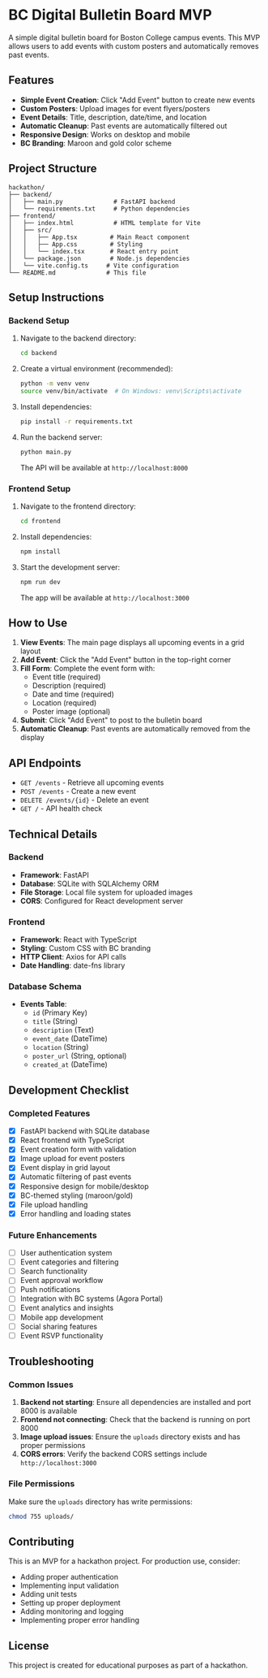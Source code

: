 # BC Digital Bulletin Board MVP

A simple digital bulletin board for Boston College campus events. This MVP allows users to add events with custom posters and automatically removes past events.

## Features

- **Simple Event Creation**: Click "Add Event" button to create new events
- **Custom Posters**: Upload images for event flyers/posters
- **Event Details**: Title, description, date/time, and location
- **Automatic Cleanup**: Past events are automatically filtered out
- **Responsive Design**: Works on desktop and mobile
- **BC Branding**: Maroon and gold color scheme

## Project Structure

```
hackathon/
├── backend/
│   ├── main.py              # FastAPI backend
│   └── requirements.txt     # Python dependencies
├── frontend/
│   ├── index.html           # HTML template for Vite
│   ├── src/
│   │   ├── App.tsx         # Main React component
│   │   ├── App.css         # Styling
│   │   └── index.tsx       # React entry point
│   └── package.json        # Node.js dependencies
│   └── vite.config.ts     # Vite configuration
└── README.md              # This file
```

## Setup Instructions

### Backend Setup

1. Navigate to the backend directory:
   ```bash
   cd backend
   ```

2. Create a virtual environment (recommended):
   ```bash
   python -m venv venv
   source venv/bin/activate  # On Windows: venv\Scripts\activate
   ```

3. Install dependencies:
   ```bash
   pip install -r requirements.txt
   ```

4. Run the backend server:
   ```bash
   python main.py
   ```

   The API will be available at `http://localhost:8000`

### Frontend Setup

1. Navigate to the frontend directory:
   ```bash
   cd frontend
   ```

2. Install dependencies:
   ```bash
   npm install
   ```

3. Start the development server:
   ```bash
   npm run dev
   ```

   The app will be available at `http://localhost:3000`

## How to Use

1. **View Events**: The main page displays all upcoming events in a grid layout
2. **Add Event**: Click the "Add Event" button in the top-right corner
3. **Fill Form**: Complete the event form with:
   - Event title (required)
   - Description (required)
   - Date and time (required)
   - Location (required)
   - Poster image (optional)
4. **Submit**: Click "Add Event" to post to the bulletin board
5. **Automatic Cleanup**: Past events are automatically removed from the display

## API Endpoints

- `GET /events` - Retrieve all upcoming events
- `POST /events` - Create a new event
- `DELETE /events/{id}` - Delete an event
- `GET /` - API health check

## Technical Details

### Backend
- **Framework**: FastAPI
- **Database**: SQLite with SQLAlchemy ORM
- **File Storage**: Local file system for uploaded images
- **CORS**: Configured for React development server

### Frontend
- **Framework**: React with TypeScript
- **Styling**: Custom CSS with BC branding
- **HTTP Client**: Axios for API calls
- **Date Handling**: date-fns library

### Database Schema
- **Events Table**:
  - `id` (Primary Key)
  - `title` (String)
  - `description` (Text)
  - `event_date` (DateTime)
  - `location` (String)
  - `poster_url` (String, optional)
  - `created_at` (DateTime)

## Development Checklist

### Completed Features
- [x] FastAPI backend with SQLite database
- [x] React frontend with TypeScript
- [x] Event creation form with validation
- [x] Image upload for event posters
- [x] Event display in grid layout
- [x] Automatic filtering of past events
- [x] Responsive design for mobile/desktop
- [x] BC-themed styling (maroon/gold)
- [x] File upload handling
- [x] Error handling and loading states

### Future Enhancements
- [ ] User authentication system
- [ ] Event categories and filtering
- [ ] Search functionality
- [ ] Event approval workflow
- [ ] Push notifications
- [ ] Integration with BC systems (Agora Portal)
- [ ] Event analytics and insights
- [ ] Mobile app development
- [ ] Social sharing features
- [ ] Event RSVP functionality

## Troubleshooting

### Common Issues

1. **Backend not starting**: Ensure all dependencies are installed and port 8000 is available
2. **Frontend not connecting**: Check that the backend is running on port 8000
3. **Image upload issues**: Ensure the `uploads` directory exists and has proper permissions
4. **CORS errors**: Verify the backend CORS settings include `http://localhost:3000`

### File Permissions
Make sure the `uploads` directory has write permissions:
```bash
chmod 755 uploads/
```

## Contributing

This is an MVP for a hackathon project. For production use, consider:
- Adding proper authentication
- Implementing input validation
- Adding unit tests
- Setting up proper deployment
- Adding monitoring and logging
- Implementing proper error handling

## License

This project is created for educational purposes as part of a hackathon.
